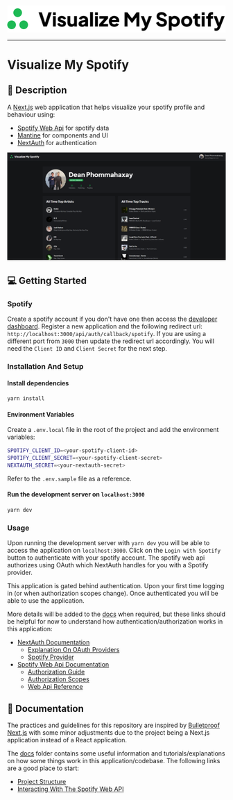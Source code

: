 <picture>
  <source media="(prefers-color-scheme: dark)" srcset="/public/assets/logo-dark-4x.png">
  <img alt="Visualize My Spotify Logo" src="/public/assets/logo-light-4x.png">
</picture>

---

# Visualize My Spotify

## 🚀 Description

A [Next.js](https://nextjs.org/) web application that helps visualize your spotify profile and behaviour using:
- [Spotify Web Api](https://developer.spotify.com/documentation/web-api/) for spotify data
- [Mantine](https://mantine.dev/) for components and UI
- [NextAuth](https://next-auth.js.org/) for authentication

![Demo](docs/screenshots/demo.png)

## 💻 Getting Started

### Spotify

Create a spotify account if you don't have one then access the [developer dashboard](https://developer.spotify.com/dashboard/login). Register a new application and the following redirect url: `http://localhost:3000/api/auth/callback/spotify`. If you are using a different port from `3000` then update the redirect url accordingly. You will need the `Client ID` and `Client Secret` for the next step.

### Installation And Setup

#### Install dependencies

```bash
yarn install
```
#### Environment Variables

Create a `.env.local` file in the root of the project and add the environment variables:

```bash
SPOTIFY_CLIENT_ID=<your-spotify-client-id>
SPOTIFY_CLIENT_SECRET=<your-spotify-client-secret>
NEXTAUTH_SECRET=<your-nextauth-secret>
```
Refer to the `.env.sample` file as a reference.

#### Run the development server on `localhost:3000`

```bash
yarn dev
```

### Usage

Upon running the development server with `yarn dev` you will be able to access the application on `localhost:3000`. Click on the `Login with Spotify` button to authenticate with your spotify account. The spotify web api authorizes using OAuth which NextAuth handles for you with a Spotify provider.

This application is gated behind authentication. Upon your first time logging in (or when authorization scopes change). Once authenticated you will be able to use the application.

More details will be added to the [docs](docs) when required, but these links should be helpful for now to understand how authentication/authorization works in this application: 
- [NextAuth Documentation](https://next-auth.js.org/)
  - [Explanation On OAuth Providers](https://next-auth.js.org/configuration/providers/oauth)
  - [Spotify Provider](https://next-auth.js.org/providers/spotify)
- [Spotify Web Api Documentation](https://developer.spotify.com/documentation/web-api/)
  - [Authorization Guide](https://developer.spotify.com/documentation/general/guides/authorization/)
  - [Authorization Scopes](https://developer.spotify.com/documentation/general/guides/scopes/)
  - [Web Api Reference](https://developer.spotify.com/documentation/web-api/reference/)

## 📕 Documentation

The practices and guidelines for this repository are inspired by [Bulletproof Next.js](https://github.com/alan2207/bulletproof-react) with some minor adjustments due to the project being a Next.js application instead of a React application.

The [docs](docs) folder contains some useful information and tutorials/explanations on how some things work in this application/codebase. The following links are a good place to start:
- [Project Structure](docs/project-structure.md)
- [Interacting With The Spotify Web API](docs/spoitfy-api-interaction.md)
